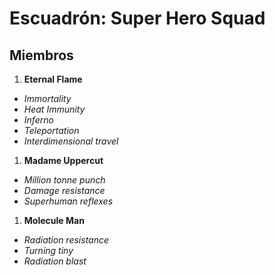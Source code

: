 # Escuadrón: Super Hero Squad

## Miembros

1. **Eternal Flame**
  * _Immortality_
  * _Heat Immunity_
  * _Inferno_
  * _Teleportation_
  * _Interdimensional travel_
1. **Madame Uppercut**
  * _Million tonne punch_
  * _Damage resistance_
  * _Superhuman reflexes_
1. **Molecule Man**
  * _Radiation resistance_
  * _Turning tiny_
  * _Radiation blast_
